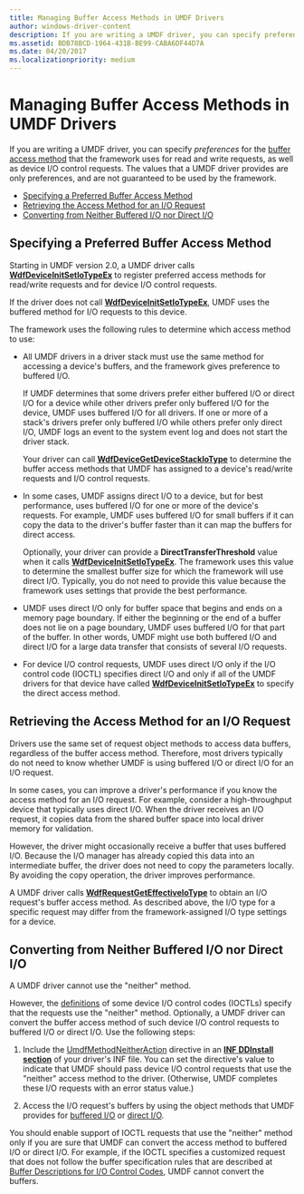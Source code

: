 ```yaml
---
title: Managing Buffer Access Methods in UMDF Drivers
author: windows-driver-content
description: If you are writing a UMDF driver, you can specify preferences for the buffer access method that the framework uses for read and write requests, as well as device I/O control requests.
ms.assetid: BDB78BCD-1964-431B-BE99-CABA6DF44D7A
ms.date: 04/20/2017
ms.localizationpriority: medium
---
```


# Managing Buffer Access Methods in UMDF Drivers


If you are writing a UMDF driver, you can specify *preferences* for the [buffer access method](https://msdn.microsoft.com/library/windows/hardware/ff540701) that the framework uses for read and write requests, as well as device I/O control requests. The values that a UMDF driver provides are only preferences, and are not guaranteed to be used by the framework.

-   [Specifying a Preferred Buffer Access Method](#specifying-preferred-buffer-access-method)
-   [Retrieving the Access Method for an I/O Request](#retrieving-access-method)
-   [Converting from Neither Buffered I/O nor Direct I/O](#using-neither-buffered-i-o-nor-direct-i-o-in-umdf-drivers)

## <a href="" id="specifying-preferred-buffer-access-method"></a>Specifying a Preferred Buffer Access Method


Starting in UMDF version 2.0, a UMDF driver calls [**WdfDeviceInitSetIoTypeEx**](https://msdn.microsoft.com/library/windows/hardware/dn265604) to register preferred access methods for read/write requests and for device I/O control requests.

If the driver does not call [**WdfDeviceInitSetIoTypeEx**](https://msdn.microsoft.com/library/windows/hardware/dn265604), UMDF uses the buffered method for I/O requests to this device.

The framework uses the following rules to determine which access method to use:

-   All UMDF drivers in a driver stack must use the same method for accessing a device's buffers, and the framework gives preference to buffered I/O.

    If UMDF determines that some drivers prefer either buffered I/O or direct I/O for a device while other drivers prefer only buffered I/O for the device, UMDF uses buffered I/O for all drivers. If one or more of a stack's drivers prefer only buffered I/O while others prefer only direct I/O, UMDF logs an event to the system event log and does not start the driver stack.

    Your driver can call [**WdfDeviceGetDeviceStackIoType**](https://msdn.microsoft.com/library/windows/hardware/dn265602) to determine the buffer access methods that UMDF has assigned to a device's read/write requests and I/O control requests.

-   In some cases, UMDF assigns direct I/O to a device, but for best performance, uses buffered I/O for one or more of the device's requests. For example, UMDF uses buffered I/O for small buffers if it can copy the data to the driver's buffer faster than it can map the buffers for direct access.

    Optionally, your driver can provide a **DirectTransferThreshold** value when it calls [**WdfDeviceInitSetIoTypeEx**](https://msdn.microsoft.com/library/windows/hardware/dn265604). The framework uses this value to determine the smallest buffer size for which the framework will use direct I/O. Typically, you do not need to provide this value because the framework uses settings that provide the best performance.

-   UMDF uses direct I/O only for buffer space that begins and ends on a memory page boundary. If either the beginning or the end of a buffer does not lie on a page boundary, UMDF uses buffered I/O for that part of the buffer. In other words, UMDF might use both buffered I/O and direct I/O for a large data transfer that consists of several I/O requests.

-   For device I/O control requests, UMDF uses direct I/O only if the I/O control code (IOCTL) specifies direct I/O and only if all of the UMDF drivers for that device have called [**WdfDeviceInitSetIoTypeEx**](https://msdn.microsoft.com/library/windows/hardware/dn265604) to specify the direct access method.

## <a href="" id="retrieving-access-method"></a>Retrieving the Access Method for an I/O Request


Drivers use the same set of request object methods to access data buffers, regardless of the buffer access method. Therefore, most drivers typically do not need to know whether UMDF is using buffered I/O or direct I/O for an I/O request.

In some cases, you can improve a driver's performance if you know the access method for an I/O request. For example, consider a high-throughput device that typically uses direct I/O. When the driver receives an I/O request, it copies data from the shared buffer space into local driver memory for validation.

However, the driver might occasionally receive a buffer that uses buffered I/O. Because the I/O manager has already copied this data into an intermediate buffer, the driver does not need to copy the parameters locally. By avoiding the copy operation, the driver improves performance.

A UMDF driver calls [**WdfRequestGetEffectiveIoType**](https://msdn.microsoft.com/library/windows/hardware/dn265616) to obtain an I/O request's buffer access method. As described above, the I/O type for a specific request may differ from the framework-assigned I/O type settings for a device.

## <a href="" id="using-neither-buffered-i-o-nor-direct-i-o-in-umdf-drivers"></a> Converting from Neither Buffered I/O nor Direct I/O


A UMDF driver cannot use the "neither" method.

However, the [definitions](https://msdn.microsoft.com/library/windows/hardware/ff543023) of some device I/O control codes (IOCTLs) specify that the requests use the "neither" method. Optionally, a UMDF driver can convert the buffer access method of such device I/O control requests to buffered I/O or direct I/O. Use the following steps:

1.  Include the [UmdfMethodNeitherAction](specifying-wdf-directives-in-inf-files.md) directive in an [**INF DDInstall section**](https://msdn.microsoft.com/library/windows/hardware/ff547344) of your driver's INF file. You can set the directive's value to indicate that UMDF should pass device I/O control requests that use the "neither" access method to the driver. (Otherwise, UMDF completes these I/O requests with an error status value.)

2.  Access the I/O request's buffers by using the object methods that UMDF provides for [buffered I/O](https://msdn.microsoft.com/library/windows/hardware/ff540701#buffered) or [direct I/O](https://msdn.microsoft.com/library/windows/hardware/ff540701#direct).

You should enable support of IOCTL requests that use the "neither" method only if you are sure that UMDF can convert the access method to buffered I/O or direct I/O. For example, if the IOCTL specifies a customized request that does not follow the buffer specification rules that are described at [Buffer Descriptions for I/O Control Codes](https://msdn.microsoft.com/library/windows/hardware/ff540663), UMDF cannot convert the buffers.

 

 





